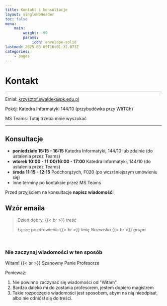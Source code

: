 ```yaml
---
title: Kontakt i konsultacje
layout: singleNoHeader
toc: false
menu:
    main:
        weight: -90
        params:
            icon: envelope-solid
lastmod: 2025-03-09T16:01:32.073Z
categories:
    - pages
---
```


# Kontakt

---

Emial:   krzysztof.swaldek@pk.edu.pl

Pokój:   Katedra Informatyki 144/10 (przybudówka przy WIiTCh)

MS Teams:   Tutaj trzeba mnie wyszukać

---

## Konsultacje

* **poniedziałe 15:15 - 16:15** Katedra Informatyki, 144/10 lub zdalnie (do ustalenia przez Teams)
* **wtorek 10:00 - 11:00/16:00 - 17:00** Katedra Informatyki, 144/10 (do ustalenia przez Teams)
* **środa 11:15 - 12:15** Podchorążych, F020 (po wczrśniejszym umówieniu się)
* Inne terminy po kontakcie przez MS Teams

Przed przyjściem na konsultacje **napisz wiadomość**!


## Wzór emaila

> Dzień dobry, 
> {{< br >}}
> *treść*
> 
>
> Łączę pozdrowienia
> {{< br >}}
> *Imię Nazwisko*
> {{< br >}}
> *grupa*


 

### Nie zaczynaj wiadomości w ten sposób

Witam! {{< br >}}
Szanowny Panie Profesorze

Ponieważ:

1. Nie powinno zaczynać się wiadomości od "Witam".
2. Bardzo daleko mi do zostania profesorem, jestem dopiero magistrem
3. Takie rozpoczęcie wiadomości jest sposobem, abym na nią nieodpisał, albo nie odniósł się do treści.


 


